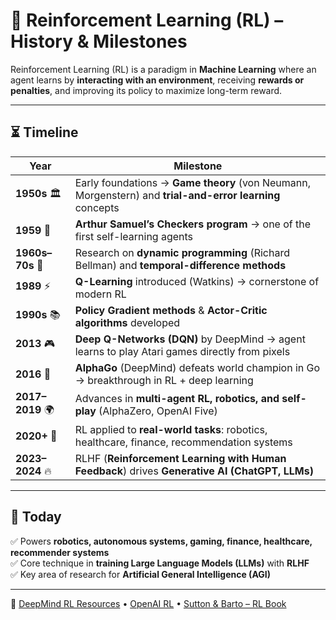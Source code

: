 # 🧠 Reinforcement Learning (RL) – History & Milestones  

Reinforcement Learning (RL) is a paradigm in **Machine Learning** where an agent learns by **interacting with an environment**, receiving **rewards or penalties**, and improving its policy to maximize long-term reward.  

---

## ⏳ Timeline  

| Year | Milestone |
|------|-----------|
| **1950s** 🏛 | Early foundations → **Game theory** (von Neumann, Morgenstern) and **trial-and-error learning** concepts |
| **1959** 🔬 | **Arthur Samuel’s Checkers program** → one of the first self-learning agents |
| **1960s–70s** 🧩 | Research on **dynamic programming** (Richard Bellman) and **temporal-difference methods** |
| **1989** ⚡ | **Q-Learning** introduced (Watkins) → cornerstone of modern RL |
| **1990s** 📚 | **Policy Gradient methods** & **Actor-Critic algorithms** developed |
| **2013** 🎮 | **Deep Q-Networks (DQN)** by DeepMind → agent learns to play Atari games directly from pixels |
| **2016** 🤖 | **AlphaGo** (DeepMind) defeats world champion in Go → breakthrough in RL + deep learning |
| **2017–2019** 🌍 | Advances in **multi-agent RL, robotics, and self-play** (AlphaZero, OpenAI Five) |
| **2020+** 🚀 | RL applied to **real-world tasks**: robotics, healthcare, finance, recommendation systems |
| **2023–2024** 🔥 | RLHF (**Reinforcement Learning with Human Feedback**) drives **Generative AI (ChatGPT, LLMs)** |

---

## 🌟 Today  

✅ Powers **robotics, autonomous systems, gaming, finance, healthcare, recommender systems**  
✅ Core technique in **training Large Language Models (LLMs)** with **RLHF**  
✅ Key area of research for **Artificial General Intelligence (AGI)**  

---

🔗 [DeepMind RL Resources](https://deepmind.com/research) • [OpenAI RL](https://openai.com/research) • [Sutton & Barto – RL Book](http://incompleteideas.net/book/the-book.html)  
